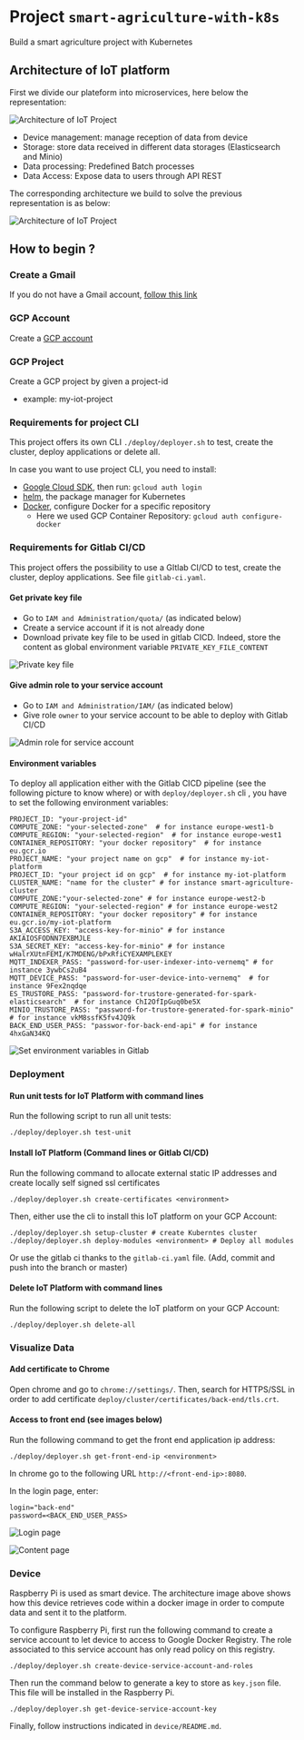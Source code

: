 # Project `smart-agriculture-with-k8s`

Build a smart agriculture project with Kubernetes

## Architecture of IoT platform 

First we divide our plateform into microservices, here below the representation:

![Architecture of IoT Project](documents/microservices.png)

- Device management: manage reception of data from device
- Storage: store data received in different data storages (Elasticsearch and Minio)
- Data processing: Predefined Batch processes
- Data Access: Expose data to users through API REST

The corresponding architecture we build to solve the previous representation is as below:

![Architecture of IoT Project](documents/architecture.png)

## How to begin ?

### Create a Gmail 
If you do not have a Gmail account, [follow this link](https://accounts.google.com/signup/v2/webcreateaccount?flowName=GlifWebSignIn&flowEntry=SignUp)

### GCP Account
Create a [GCP account](https://console.cloud.google.com/)

### GCP Project
Create a GCP project by given a project-id
- example: my-iot-project

### Requirements for project CLI

This project offers its own CLI `./deploy/deployer.sh` to test, create the cluster, deploy applications or delete all.

In case you want to use project CLI, you need to install:
- [Google Cloud SDK](https://cloud.google.com/sdk/docs/quickstarts), then run: `gcloud auth login`
- [helm](https://helm.sh/docs/intro/install/), the package manager for Kubernetes
- [Docker](https://docs.docker.com/get-docker/), configure Docker for a specific repository
    - Here we used GCP Container Repository: `gcloud auth configure-docker`
 
### Requirements for Gitlab CI/CD

This project offers the possibility to use a GItlab CI/CD to test, create the cluster, deploy applications. See file `gitlab-ci.yaml`. 
   
#### Get private key file
- Go to `IAM and Administration/quota/` (as indicated below)
- Create a service account if it is not already done
- Download private key file to be used in gitlab CICD. Indeed, store the content as global environment variable `PRIVATE_KEY_FILE_CONTENT`

![Private key file](documents/get-private-key-file.png)

#### Give admin role to your service account
- Go to `IAM and Administration/IAM/` (as indicated below)
- Give role `owner` to your service account to be able to deploy with Gitlab CI/CD

![Admin role for service account](documents/give_admin_role_to_service_account.png)

#### Environment variables 

To deploy all application either with the Gitlab CICD pipeline (see the following picture to know where) or  with `deploy/deployer.sh` cli , you have to set the following environment variables:

    PROJECT_ID: "your-project-id"
    COMPUTE_ZONE: "your-selected-zone"  # for instance europe-west1-b
    COMPUTE_REGION: "your-selected-region"  # for instance europe-west1
    CONTAINER_REPOSITORY: "your docker repository"  # for instance eu.gcr.io
    PROJECT_NAME: "your project name on gcp"  # for instance my-iot-platform
    PROJECT_ID: "your project id on gcp"  # for instance my-iot-platform
    CLUSTER_NAME: "name for the cluster" # for instance smart-agriculture-cluster
    COMPUTE_ZONE:"your-selected-zone" # for instance europe-west2-b
    COMPUTE_REGION: "your-selected-region" # for instance europe-west2
    CONTAINER_REPOSITORY: "your docker repository" # for instance eu.gcr.io/my-iot-platform
    S3A_ACCESS_KEY: "access-key-for-minio" # for instance AKIAIOSFODNN7EXBMJLE
    S3A_SECRET_KEY: "access-key-for-minio" # for instance wHalrXUtnFEMI/K7MDENG/bPxRfiCYEXAMPLEKEY
    MQTT_INDEXER_PASS: "password-for-user-indexer-into-vernemq" # for instance 3ywbCs2uB4
    MQTT_DEVICE_PASS: "password-for-user-device-into-vernemq"  # for instance 9Fex2nqdqe
    ES_TRUSTORE_PASS: "password-for-trustore-generated-for-spark-elasticsearch"  # for instance ChI2OfIpGuq0be5X
    MINIO_TRUSTORE_PASS: "password-for-trustore-generated-for-spark-minio"  # for instance vkM8ssfK5fv4JQ9k
    BACK_END_USER_PASS: "passwor-for-back-end-api" # for instance 4hxGaN34KQ

![Set environment variables in Gitlab](documents/set_environment_variables_in_gitlab.png)

### Deployment

#### Run unit tests for IoT Platform with command lines

Run the following script to run all unit tests:

    ./deploy/deployer.sh test-unit

#### Install IoT Platform (Command lines or Gitlab CI/CD)

Run the following command to allocate external static IP addresses and create locally self signed ssl certificates

    ./deploy/deployer.sh create-certificates <environment>

Then, either use the cli to install this IoT platform on your GCP Account:

    ./deploy/deployer.sh setup-cluster # create Kuberntes cluster
    ./deploy/deployer.sh deploy-modules <environment> # Deploy all modules 
    
Or use the gitlab ci thanks to the `gitlab-ci.yaml` file. (Add, commit and push into the branch <environment> or master)
    
#### Delete IoT Platform with command lines

Run the following script to delete the IoT platform on your GCP Account:

    ./deploy/deployer.sh delete-all
    
### Visualize Data

#### Add certificate to Chrome

Open chrome and go to `chrome://settings/`. Then, search for HTTPS/SSL in order to add certificate `deploy/cluster/certificates/back-end/tls.crt`.

#### Access to front end (see images below)

Run the following command to get the front end application ip address:

    ./deploy/deployer.sh get-front-end-ip <environment>
    
In chrome go to the following URL `http://<front-end-ip>:8080`. 

In the login page, enter:

    login="back-end"
    password=<BACK_END_USER_PASS>

![Login page](documents/login-page.png)

![Content page](documents/content-page.png)

### Device
 
Raspberry Pi is used as smart device. The architecture image above shows how this device retrieves code within a docker image in order to compute data and sent it to the platform.

To configure Raspberry Pi, first run the following command to create a service account to let device to access to Google Docker Registry.
The role associated to this service account has only read policy on this registry.

    ./deploy/deployer.sh create-device-service-account-and-roles
    
Then run the command below to generate a key to store as `key.json` file. This file will be installed in the Raspberry Pi.

    ./deploy/deployer.sh get-device-service-account-key
    
Finally, follow instructions indicated in `device/README.md`.